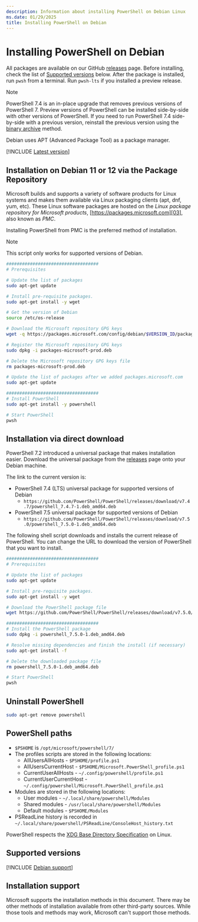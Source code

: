 ```yaml
---
description: Information about installing PowerShell on Debian Linux
ms.date: 01/29/2025
title: Installing PowerShell on Debian
---
```

# Installing PowerShell on Debian

All packages are available on our GitHub [releases][02] page. Before installing, check the list of
[Supported versions][01] below. After the package is installed, run `pwsh` from a terminal. Run
`pwsh-lts` if you installed a preview release.

> [!NOTE]
> PowerShell 7.4 is an in-place upgrade that removes previous versions of PowerShell 7. Preview
> versions of PowerShell can be installed side-by-side with other versions of PowerShell. If you
> need to run PowerShell 7.4 side-by-side with a previous version, reinstall the previous version
> using the [binary archive][05] method.

Debian uses APT (Advanced Package Tool) as a package manager.

[!INCLUDE [Latest version](../../includes/latest-install.md)]

## Installation on Debian 11 or 12 via the Package Repository

Microsoft builds and supports a variety of software products for Linux systems and makes them
available via Linux packaging clients (apt, dnf, yum, etc). These Linux software packages are hosted
on the _Linux package repository for Microsoft products_, [https://packages.microsoft.com][03], also
known as _PMC_.

Installing PowerShell from PMC is the preferred method of installation.

> [!NOTE]
> This script only works for supported versions of Debian.

```sh
###################################
# Prerequisites

# Update the list of packages
sudo apt-get update

# Install pre-requisite packages.
sudo apt-get install -y wget

# Get the version of Debian
source /etc/os-release

# Download the Microsoft repository GPG keys
wget -q https://packages.microsoft.com/config/debian/$VERSION_ID/packages-microsoft-prod.deb

# Register the Microsoft repository GPG keys
sudo dpkg -i packages-microsoft-prod.deb

# Delete the Microsoft repository GPG keys file
rm packages-microsoft-prod.deb

# Update the list of packages after we added packages.microsoft.com
sudo apt-get update

###################################
# Install PowerShell
sudo apt-get install -y powershell

# Start PowerShell
pwsh
```

## Installation via direct download

PowerShell 7.2 introduced a universal package that makes installation easier. Download the universal
package from the [releases][02] page onto your Debian machine.

The link to the current version is:

- PowerShell 7.4 (LTS) universal package for supported versions of Debian
  - `https://github.com/PowerShell/PowerShell/releases/download/v7.4.7/powershell_7.4.7-1.deb_amd64.deb`
- PowerShell 7.5 universal package for supported versions of Debian
  - `https://github.com/PowerShell/PowerShell/releases/download/v7.5.0/powershell_7.5.0-1.deb_amd64.deb`

The following shell script downloads and installs the current release of PowerShell. You can
change the URL to download the version of PowerShell that you want to install.

```sh
###################################
# Prerequisites

# Update the list of packages
sudo apt-get update

# Install pre-requisite packages.
sudo apt-get install -y wget

# Download the PowerShell package file
wget https://github.com/PowerShell/PowerShell/releases/download/v7.5.0/powershell_7.5.0-1.deb_amd64.deb

###################################
# Install the PowerShell package
sudo dpkg -i powershell_7.5.0-1.deb_amd64.deb

# Resolve missing dependencies and finish the install (if necessary)
sudo apt-get install -f

# Delete the downloaded package file
rm powershell_7.5.0-1.deb_amd64.deb

# Start PowerShell
pwsh
```

## Uninstall PowerShell

```sh
sudo apt-get remove powershell
```

## PowerShell paths

- `$PSHOME` is `/opt/microsoft/powershell/7/`
- The profiles scripts are stored in the following locations:
  - AllUsersAllHosts - `$PSHOME/profile.ps1`
  - AllUsersCurrentHost - `$PSHOME/Microsoft.PowerShell_profile.ps1`
  - CurrentUserAllHosts - `~/.config/powershell/profile.ps1`
  - CurrentUserCurrentHost - `~/.config/powershell/Microsoft.PowerShell_profile.ps1`
- Modules are stored in the following locations:
  - User modules - `~/.local/share/powershell/Modules`
  - Shared modules - `/usr/local/share/powershell/Modules`
  - Default modules - `$PSHOME/Modules`
- PSReadLine history is recorded in `~/.local/share/powershell/PSReadLine/ConsoleHost_history.txt`

PowerShell respects the [XDG Base Directory Specification][04] on Linux.

## Supported versions

[!INCLUDE [Debian support](../../includes/debian-support.md)]

## Installation support

Microsoft supports the installation methods in this document. There may be other methods of
installation available from other third-party sources. While those tools and methods may work,
Microsoft can't support those methods.

<!-- link references -->
[01]: #supported-versions
[02]: https://aka.ms/PowerShell-Release?tag=stable
[03]: https://packages.microsoft.com
[04]: https://specifications.freedesktop.org/basedir-spec/basedir-spec-latest.html
[05]: install-other-linux.md#binary-archives
